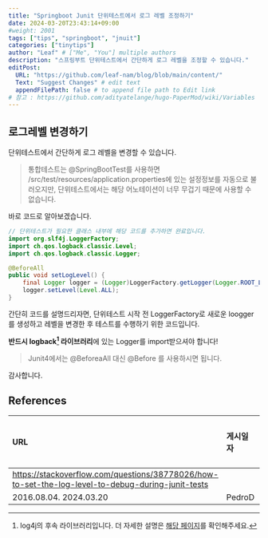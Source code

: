 ```yaml
---
title: "Springboot Junit 단위테스트에서 로그 레벨 조정하기"
date: 2024-03-20T23:43:14+09:00
#weight: 2001
tags: ["tips", "springboot", "jnuit"]
categories: ["tinytips"]
author: "Leaf" # ["Me", "You"] multiple authors
description: "스프링부트 단위테스트에서 간단하게 로그 레벨을 조정할 수 있습니다."
editPost:
  URL: "https://github.com/leaf-nam/blog/blob/main/content/"
  Text: "Suggest Changes" # edit text
  appendFilePath: false # to append file path to Edit link
# 참고 : https://github.com/adityatelange/hugo-PaperMod/wiki/Variables
---
```


## 로그레벨 변경하기

단위테스트에서 간단하게 로그 레벨을 변경할 수 있습니다.

> 통합테스트는 @SpringBootTest를 사용하면 /src/test/resources/application.properties에 있는 설정정보를 자동으로 불러오지만, 단위테스트에서는 해당 어노테이션이 너무 무겁기 때문에 사용할 수 없습니다.

바로 코드로 알아보겠습니다.

```java
// 단위테스트가 필요한 클래스 내부에 해당 코드를 추가하면 완료입니다.
import org.slf4j.LoggerFactory;
import ch.qos.logback.classic.Level;
import ch.qos.logback.classic.Logger;

@BeforeAll
public void setLogLevel() {
    final Logger logger = (Logger)LoggerFactory.getLogger(Logger.ROOT_LOGGER_NAME);
    logger.setLevel(Level.ALL);
}
```

간단히 코드를 설명드리자면, 단위테스트 시작 전 LoggerFactory로 새로운 loogger를 생성하고 레벨을 변경한 후 테스트를 수행하기 위한 코드입니다.

**반드시 logback[^1] 라이브러리**에 있는 Logger를 import받으셔야 합니다!

> Junit4에서는 @BeforeaAll 대신 @Before 를 사용하시면 됩니다.

감사합니다.

## References

| URL                                                                                               | 게시일자 | 방문일자 | 작성자 |
| :------------------------------------------------------------------------------------------------ | :------- | :------- | :----- |
| https://stackoverflow.com/questions/38778026/how-to-set-the-log-level-to-debug-during-junit-tests |
| 2016.08.04. 2024.03.20                                                                            | PedroD   |

[^1]: log4j의 후속 라이브러리입니다. 더 자세한 설명은 [해당 페이지](https://logback.qos.ch/)를 확인해주세요.
